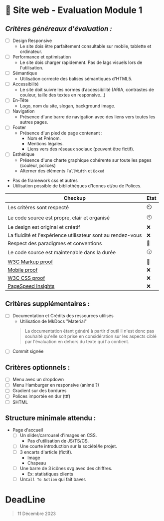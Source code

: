 
# 🍃 Site web - Evaluation Module 1
## _Critères généreaux d'évaluation :_

 - [ ] Design Responsive
	* Le site dois être parfaitement consultable sur mobile, tablette et ordinateur.
 - [ ] Performance et optimisation
	 * Le site dois charger rapidement. Pas de lags visuels lors de l'utilisation.
 - [ ] Sémantique
	 * Utilisation correcte des balises sémantiques d'HTML5.
 - [ ] Accessibilité
	 * Le site doit suivre les normes d’accessibilité (ARIA, contrastes de couleur, taille des textes en responsive...)
 - [ ] En-Tête
	 * Logo, nom du site, slogan, background image.
 - [ ] Navigation
	 * Présence d'une barre de navigation avec des liens vers toutes les autres pages.
 - [ ] Footer
	 * Présence d'un pied de page contenant :
		 * Nom et Prénom.
		 * Mentions légales.
		 * Liens vers des réseaux sociaux (peuvent être fictif).
 - [ ] Esthétique
	 * Présence d'une charte graphique cohérente sur toute les pages (couleur, polices)
	 * Alterner des éléments `FullWidth` et `Boxed`

 - Pas de framework css et autres
 - Utilisation possible de bibliothèques d'Icones et/ou de Polices.

|Checkup| Etat |
|--|--|
| Les critères sont respecté | ⏲️ |
| Le code source est propre, clair et organisé | 🕙 |
|Le design est original et créatif | :x: |
|La fluidité et l'expérience utilisateur sont au rendez-vous | :x: |
|Respect des paradigmes et conventions | 🔖 |
|Le code source est maintenable dans la durée | 🕞  |
|[W3C Markup proof]([https://validator.w3.org/](https://validator.w3.org/nu/?doc=https%3A%2F%2Fmh-module-1.netlify.app)) | 🔬 |
|[Mobile proof](https://ready.mobi/) | :x: |
|[W3C CSS proof](https://jigsaw.w3.org/css-validator/) | :x: |
|[PageSpeed Insights](https://pagespeed.web.dev/) | :x: |


## Critères supplémentaires :

 - [ ] Documentation et Crédits des ressources utilisés
	 - Utilisation de MkDocs "Material"
	 > La documentation étant généré à partir d'outil il n'est donc pas souhaité qu'elle soit prise en considération sur les aspects ciblé par l'évaluation en dehors du texte qui l'a contient.
 - [ ] Commit signée

## Critères optionnels :

 - [ ] Menu avec un dropdown
 - [ ] Menu Hamburger en responsive (animé ?)
 - [ ] Gradient sur des bordures
 - [ ] Polices importée en dur (ttf)
 - [ ] SHTML

## Structure minimale attendu :

 - Page d'accueil
	 - [ ] Un slider/carrousel d'images en CSS.
		 - Pas d'utilisation de JS/TS/CS.
	 - [ ] Une courte introduction sur la société/le projet.
	 - [ ] 3 encarts d'article (fictif).
		 - Image
		 - Chapeau
	 - [ ] Une barre de 3 icônes svg avec des chiffres.
		 -  Ex: statistiques clients
	 - [ ] Un`Call To Action` qui fait baver.
# DeadLine

> 11 Décembre 2023

